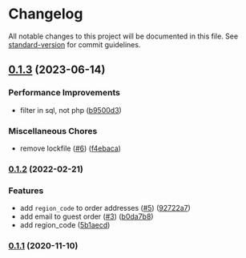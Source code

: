 # Changelog

All notable changes to this project will be documented in this file. See [standard-version](https://github.com/conventional-changelog/standard-version) for commit guidelines.

## [0.1.3](https://github.com/graycoreio/magento2-guest-orders-graphql/compare/v0.1.2...v0.1.3) (2023-06-14)


### Performance Improvements

* filter in sql, not php ([b9500d3](https://github.com/graycoreio/magento2-guest-orders-graphql/commit/b9500d35be0b24df90e51008cd060f2f2a39bc9e))


### Miscellaneous Chores

* remove lockfile ([#6](https://github.com/graycoreio/magento2-guest-orders-graphql/issues/6)) ([f4ebaca](https://github.com/graycoreio/magento2-guest-orders-graphql/commit/f4ebacaea211f1801ceb940826584831b41ecb7c))

### [0.1.2](https://github.com/graycoreio/magento2-guest-orders-graphql/compare/v0.1.1...v0.1.2) (2022-02-21)


### Features

* add `region_code` to order addresses ([#5](https://github.com/graycoreio/magento2-guest-orders-graphql/issues/5)) ([92722a7](https://github.com/graycoreio/magento2-guest-orders-graphql/commit/92722a71829ba3001aa70ad90d6dabbdc1ef3c98))
* add email to guest order ([#3](https://github.com/graycoreio/magento2-guest-orders-graphql/issues/3)) ([b0da7b8](https://github.com/graycoreio/magento2-guest-orders-graphql/commit/b0da7b81d2a629168a594211220a1b84015a3f71))
* add region_code ([5b1aecd](https://github.com/graycoreio/magento2-guest-orders-graphql/commit/5b1aecda40234fdffdd352d5de43a5ee55bfdce3))

### [0.1.1](https://github.com/graycoreio/magento2-guest-orders-graphql/compare/v0.1.0...v0.1.1) (2020-11-10)
